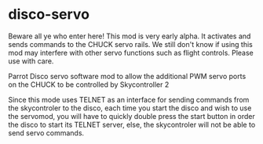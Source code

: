 # disco-servo

Beware all ye who enter here! This mod is very early alpha. It activates and sends commands to the CHUCK servo rails. We still don't know if using this mod may interfere with other servo functions such as flight controls. Please use with care.

Parrot Disco servo software mod to allow the additional PWM servo ports on the CHUCK to be controlled by Skycontroller 2

Since this mode uses TELNET as an interface for sending commands from the skycontroler to the disco, each time you start the disco and wish to use the servomod, you will have to quickly double press the start button in order the disco to start its TELNET server, else, the skycontroler will not be able to send servo commands.
